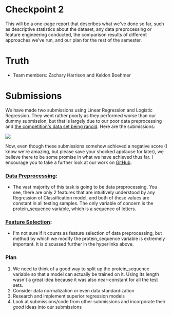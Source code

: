 # Checkpoint 2

This will be a one-page report that describes what we've done so far, such as descriptive statistics about the dataset, any data preprocessing or feature engineering conducted, the comparison results of different approaches we've run, and our plan for the rest of the semester.

# Truth

- Team members: Zachary Harrison and Keldon Boehmer

# Submissions

We have made two submissions using Linear Regression and Logistic Regression. They went rather poorly as they performed worse than our dummy submission, but that is largely due to our poor data preprocessing and [the competition's data set being rancid](https://www.kaggle.com/competitions/novozymes-enzyme-stability-prediction/discussion/356251). Here are the submissions:

![](C:\Users\zacha\Zachary-Harrison\Computer%20Science\5665\Truth\images\checkpoint2_submissions.jpg)

Now, even though these submissions somehow achieved a negative score (I know we're amazing, but please save your shocked applause for later), we believe there to be some promise in what we have achieved thus far. I encourage you to take a further look at our work on [GitHub](https://github.com/Zachary-Harrison/cs5665-Truth).

### [Data Preprocessing](https://github.com/Zachary-Harrison/cs5665-Truth/blob/main/code/data_preprocessing.ipynb):

- The vast majority of this task is going to be data preprocessing. You see, there are only 2 features that are intuitively understood by any Regression of Classification model, and both of these values are constant in all testing samples. The only variable of concern is the protein_sequence variable, which is a sequence of letters.

### [Feature Selection](https://github.com/Zachary-Harrison/cs5665-Truth/blob/main/code/feature_selection.ipynb):

- I'm not sure if it counts as feature selection of data preprocessing, but method by which we modify the protein_sequence variable is extremely important. It is discussed further in the hyperlinks above.

### Plan

1. We need to think of a good way to split up the protein_sequence variable so that a model can actually be trained on it. Using its length wasn't a great idea because it was also near-constant for all the test sets.
2. Consider data normalization or even data standardization
3. Research and implement superior regression models
4. Look at submissions/code from other submissions and incorporate their *good* ideas into our submissions